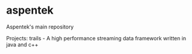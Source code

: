 aspentek
========

Aspentek's main repository

Projects:
trails - A high performance streaming data framework written in java and c++
